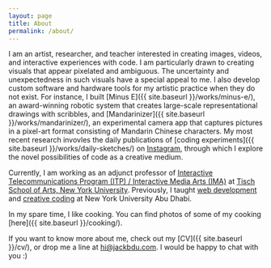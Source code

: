 ```yaml
---
layout: page
title: About
permalink: /about/
---
```


I am an artist, researcher, and teacher interested in creating images, videos, and interactive experiences with code. I am particularly drawn to creating visuals that appear pixelated and ambiguous. The uncertainty and unexpectedness in such visuals have a special appeal to me. I also develop custom software and hardware tools for my artistic practice when they do not exist. For instance, I built [Minus E]({{ site.baseurl }}/works/minus-e/), an award-winning robotic system that creates large-scale representational drawings with scribbles, and [Mandarinizer]({{ site.baseurl }}/works/mandarinizer/), an experimental camera app that captures pictures in a pixel-art format consisting of Mandarin Chinese characters. My most recent research invovles the daily publications of [coding experiments]({{ site.baseurl }}/works/daily-sketches/) on [Instagram](https://www.instagram.com/jackbdu/), through which I explore the novel possibilities of code as a creative medium.

Currently, I am working as an adjunct professor of [Interactive Telecommunications Program (ITP) / Interactive Media Arts (IMA)](https://tisch.nyu.edu/itp) at [Tisch School of Arts, New York University](https://tisch.nyu.edu). Previously, I taught [web development](https://jackbdu.com/teaching/web-development-for-absolute-beginners/) and [creative coding](https://jackbdu.com/teaching/creative-coding-for-absolute-beginners/) at New York University Abu Dhabi.

In my spare time, I like cooking. You can find photos of some of my cooking [here]({{ site.baseurl }}/cooking/).

If you want to know more about me, check out my [CV]({{ site.baseurl }}/cv/), or drop me a line at [hi@jackbdu.com](mailto:hi@jackbdu.com). I would be happy to chat with you :)
